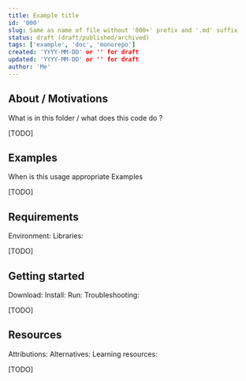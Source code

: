 ```yaml
---
title: Example title
id: '000'
slug: Same as name of file without '000+' prefix and '.md' suffix
status: draft (draft/published/archived)
tags: ['example', 'doc', 'monorepo']
created: 'YYYY-MM-DD' or '' for draft
updated: 'YYYY-MM-DD' or '' for draft
author: 'Me'
---
```


## About / Motivations

What is in this folder / what does this code do ?

[TODO]

## Examples

When is this usage appropriate
Examples

[TODO]

## Requirements

Environment:
Libraries:

[TODO]

## Getting started

Download:
Install:
Run:
Troubleshooting:

[TODO]

## Resources

Attributions:
Alternatives:
Learning resources:

[TODO]
